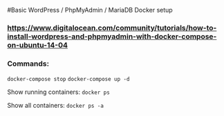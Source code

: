 #Basic WordPress / PhpMyAdmin / MariaDB Docker setup 

### https://www.digitalocean.com/community/tutorials/how-to-install-wordpress-and-phpmyadmin-with-docker-compose-on-ubuntu-14-04

### Commands:
`docker-compose stop`
`docker-compose up -d`

Show running containers:
`docker ps`

Show all containers:
`docker ps -a`
